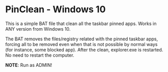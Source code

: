 # PinClean - Windows 10

This is a simple BAT file that clean all the taskbar pinned apps. Works in ANY version from Windows 10.

The BAT removes the files/registry related with the pinned taskbar apps, forcing all to be removed even when that is not possible by normal ways (for instance, some blocked app).
After the clean, explorer.exe is restarted. No need to restart the computer.

**NOTE**: Run as ADMIN!

